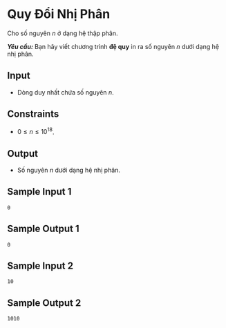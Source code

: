 # Quy Đổi Nhị Phân

Cho số nguyên $n$ ở dạng hệ thập phân.

***Yêu cầu:*** Bạn hãy viết chương trình **đệ quy** in ra số nguyên $n$ dưới dạng hệ nhị phân.

## Input

- Dòng duy nhất chứa số nguyên $n$.

## Constraints

- $0 \le n \le 10^{18}$.

## Output

- Số nguyên $n$ dưới dạng hệ nhị phân.


## Sample Input 1

```
0
```

## Sample Output 1

```
0
```

## Sample Input 2

```
10
```

## Sample Output 2

```
1010
```